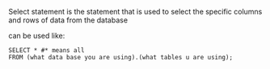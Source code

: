 Select statement is the statement that is used to select the specific columns and rows of data from the database


can be used like:


```
SELECT * #* means all
FROM (what data base you are using).(what tables u are using);
```

